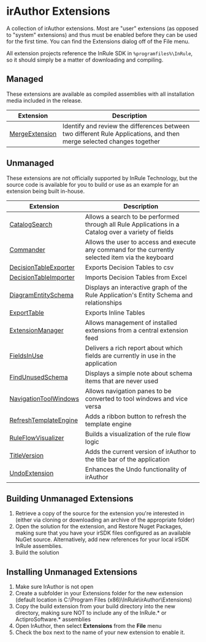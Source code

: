 # irAuthor Extensions
A collection of irAuthor extensions. Most are "user" extensions (as opposed to "system" extensions) and thus must be enabled before they can be used for the first time. You can find the Extensions dialog off of the File menu.

All extension projects reference the InRule SDK in `%programfiles%\InRule`, so it should simply be a matter of downloading and compiling.

## Managed
These extensions are available as compiled assemblies with all installation media included in the release.

|Extension|Description|
|---|---|
|[MergeExtension](MergeExtension)|Identify and review the differences between two different Rule Applications, and then merge selected changes together

## Unmanaged
These extensions are not officially supported by InRule Technology, but the source code is available for you to build or use as an example for an extension being built in-house.

|Extension|Description|
|---|---|
|[CatalogSearch](CatalogSearch)|Allows a search to be performed through all Rule Applications in a Catalog over a variety of fields
|[Commander](Commander)|Allows the user to access and execute any command for the currently selected item via the keyboard
|[DecisionTableExporter](DecisionTableExporter)|Exports Decision Tables to csv
|[DecisionTableImporter](DecisionTableImporter)|Imports Decision Tables from Excel
|[DiagramEntitySchema](DiagramEntitySchema)|Displays an interactive graph of the Rule Application's Entity Schema and relationships
|[ExportTable](ExportTable)|Exports Inline Tables
|[ExtensionManager](ExtensionManager)|Allows management of installed extensions from a central extension feed
|[FieldsInUse](FieldsInUse)|Delivers a rich report about which fields are currently in use in the application
|[FindUnusedSchema](FindUnusedSchema)|Displays a simple note about schema items that are never used
|[NavigationToolWindows](NavigationToolWindows)|Allows navigation panes to be converted to tool windows and vice versa
|[RefreshTemplateEngine](RefreshTemplateEngine)|Adds a ribbon button to refresh the template engine
|[RuleFlowVisualizer](RuleFlowVisualizer)|Builds a visualization of the rule flow logic
|[TitleVersion](TitleVersion)|Adds the current version of irAuthor to the title bar of the application
|[UndoExtension](UndoExtension)|Enhances the Undo functionality of irAuthor

## Building Unmanaged Extensions
1. Retrieve a copy of the source for the extension you're interested in (either via cloning or downloading an archive of the appropriate folder)
2. Open the solution for the extension, and Restore Nuget Packages, making sure that you have your irSDK files configured as an available NuGet source.  Alternatively, add new references for your local irSDK InRule assemblies.
3. Build the solution

## Installing Unmanaged Extensions
1. Make sure IrAuthor is not open
2. Create a subfolder in your Extensions folder for the new extension (default location is C:\Program Files (x86)\InRule\irAuthor\Extensions\)
3. Copy the build extension from your build directory into the new directory, making sure NOT to include any of the InRule.* or ActiproSoftware.* assemblies
4. Open IrAuthor, then select **Extensions** from the **File** menu
5. Check the box next to the name of your new extension to enable it.
